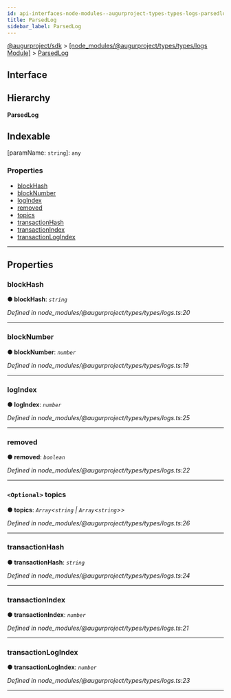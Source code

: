 ```yaml
---
id: api-interfaces-node-modules--augurproject-types-types-logs-parsedlog
title: ParsedLog
sidebar_label: ParsedLog
---
```


[@augurproject/sdk](api-readme.md) > [[node_modules/@augurproject/types/types/logs Module]](api-modules-node-modules--augurproject-types-types-logs-module.md) > [ParsedLog](api-interfaces-node-modules--augurproject-types-types-logs-parsedlog.md)

## Interface

## Hierarchy

**ParsedLog**

## Indexable

\[paramName: `string`\]:&nbsp;`any`

### Properties

* [blockHash](api-interfaces-node-modules--augurproject-types-types-logs-parsedlog.md#blockhash)
* [blockNumber](api-interfaces-node-modules--augurproject-types-types-logs-parsedlog.md#blocknumber)
* [logIndex](api-interfaces-node-modules--augurproject-types-types-logs-parsedlog.md#logindex)
* [removed](api-interfaces-node-modules--augurproject-types-types-logs-parsedlog.md#removed)
* [topics](api-interfaces-node-modules--augurproject-types-types-logs-parsedlog.md#topics)
* [transactionHash](api-interfaces-node-modules--augurproject-types-types-logs-parsedlog.md#transactionhash)
* [transactionIndex](api-interfaces-node-modules--augurproject-types-types-logs-parsedlog.md#transactionindex)
* [transactionLogIndex](api-interfaces-node-modules--augurproject-types-types-logs-parsedlog.md#transactionlogindex)

---

## Properties

<a id="blockhash"></a>

###  blockHash

**● blockHash**: *`string`*

*Defined in node_modules/@augurproject/types/types/logs.ts:20*

___
<a id="blocknumber"></a>

###  blockNumber

**● blockNumber**: *`number`*

*Defined in node_modules/@augurproject/types/types/logs.ts:19*

___
<a id="logindex"></a>

###  logIndex

**● logIndex**: *`number`*

*Defined in node_modules/@augurproject/types/types/logs.ts:25*

___
<a id="removed"></a>

###  removed

**● removed**: *`boolean`*

*Defined in node_modules/@augurproject/types/types/logs.ts:22*

___
<a id="topics"></a>

### `<Optional>` topics

**● topics**: *`Array`<`string` \| `Array`<`string`>>*

*Defined in node_modules/@augurproject/types/types/logs.ts:26*

___
<a id="transactionhash"></a>

###  transactionHash

**● transactionHash**: *`string`*

*Defined in node_modules/@augurproject/types/types/logs.ts:24*

___
<a id="transactionindex"></a>

###  transactionIndex

**● transactionIndex**: *`number`*

*Defined in node_modules/@augurproject/types/types/logs.ts:21*

___
<a id="transactionlogindex"></a>

###  transactionLogIndex

**● transactionLogIndex**: *`number`*

*Defined in node_modules/@augurproject/types/types/logs.ts:23*

___

